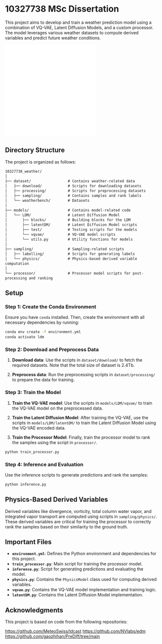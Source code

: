 
# 10327738 MSc Dissertation

This project aims to develop and train a weather prediction model using a combination of VQ-VAE, Latent Diffusion Models, and a custom processor. The model leverages various weather datasets to compute derived variables and predict future weather conditions.

![Figure](figures/model_architecture.pdf)
![Figure](figures/physics.pdf)

## Directory Structure

The project is organized as follows:

```
10327738_weather/
│
├── dataset/                 # Contains weather-related data
│   ├── download/            # Scripts for downloading datasets
│   ├── processing/          # Scripts for preprocessing datasets
│   ├── sampling/            # Contains samples and rank labels
│   └── weatherbench/        # Datasets
│
├── models/                  # Contains model-related code
│   └── LDM/                 # Latent Diffusion Model
│       ├── blocks/          # Building blocks for the LDM
│       ├── latentDM/        # Latent Diffusion Model scripts
│       ├── test/            # Testing scripts for the models
│       └── vqvae/           # VQ-VAE model scripts
│       └── utils.py         # Utility functions for models
│
├── sampling/                # Sampling-related scripts
│   ├── labelling/           # Scripts for generating labels
│   └── physics/             # Physics-based derived variable computation
│
└── processor/               # Processor model scripts for post-processing and ranking
```

## Setup

### Step 1: Create the Conda Environment

Ensure you have `conda` installed. Then, create the environment with all necessary dependencies by running:

```bash
conda env create -f environment.yml
conda activate ldm
```

### Step 2: Download and Preprocess Data

1. **Download data**: Use the scripts in `dataset/download/` to fetch the required datasets. 
Note that the total size of dataset is 2.4Tb.
   
2. **Preprocess data**: Run the preprocessing scripts in `dataset/processing/` to prepare the data for training.

### Step 3: Train the Model

1. **Train the VQ-VAE model**: Use the scripts in `models/LDM/vqvae/` to train the VQ-VAE model on the preprocessed data.

2. **Train the Latent Diffusion Model**: After training the VQ-VAE, use the scripts in `models/LDM/latentDM/` to train the Latent Diffusion Model using the VQ-VAE encoded data.

3. **Train the Processor Model**: Finally, train the processor model to rank the samples using the script in `processor/`.

```bash
python train_processor.py
```

### Step 4: Inference and Evaluation

Use the inference scripts to generate predictions and rank the samples:

```bash
python inference.py
```

## Physics-Based Derived Variables

Derived variables like divergence, vorticity, total column water vapor, and integrated vapor transport are computed using scripts in `sampling/physics/`. These derived variables are critical for training the processor to correctly rank the samples based on their similarity to the ground truth. 

## Important Files

- **`environment.yml`**: Defines the Python environment and dependencies for this project.
- **`train_processor.py`**: Main script for training the processor model.
- **`inference.py`**: Script for generating predictions and evaluating the model.
- **`physics.py`**: Contains the `PhysicsModel` class used for computing derived variables.
- **`vqvae.py`**: Contains the VQ-VAE model implementation and training logic.
- **`latentDM.py`**: Contains the Latent Diffusion Model implementation.

## Acknowledgments
This project is based on code from the following repositories:

https://github.com/MeteoSwiss/ldcast
https://github.com/NVlabs/edm
https://github.com/gaozhihan/PreDiff/tree/main
